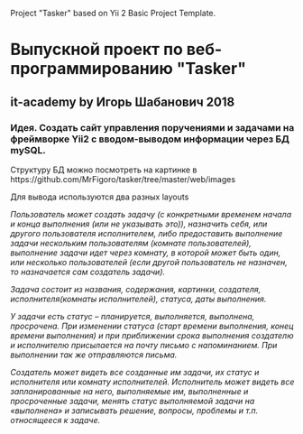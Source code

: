 Project "Tasker"
based on Yii 2 Basic Project Template.
<h1>Выпускной проект по веб-программированию "Tasker"</h1>
    <h2>it-academy by Игорь Шабанович 2018</h2>
    <h3>Идея. Создать сайт управления поручениями и задачами на фреймворке Yii2 с вводом-выводом информации через БД mySQL.</h3>
    <p>Структуру БД можно посмотреть на картинке в https://github.com/MrFigoro/tasker/tree/master/web/images</p>
    <p>Для вывода используются два разных layouts</p>
    <p><i>Пользователь может создать задачу (с конкретными временем начала и конца выполнения (или не указывать это)), назначить себя, или другого пользователя исполнителем, либо предоставить выполнение задачи нескольким пользователям (комнате пользователей), выполнение задачи идет через комнату, в которой может быть один, или несколько пользователей (если другой пользователь не назначен, то назначается сам создатель задачи).</p>
    <p>Задача состоит из названия, содержания, картинки, создателя, исполнителя(комнаты исполнителей), статуса, даты выполнения.</p>
    <p>У задачи есть статус – планируется, выполняется, выполнена, просрочена. При изменении статуса (старт времени выполнения, конец времени выполнения) и при приближении срока выполнения создателю и исполнителю присылается на почту письмо с напоминанием. При выполнении так же отправляются письма.</p>
    <p>Создатель может видеть все созданные им задачи, их статус и исполнителя или комнату исполнителей. Исполнитель может видеть все запланированные на него, выполняемые им, выполненные и просроченные задачи, менять статус выполняемой задачи на «выполнена» и записывать решение, вопросы, проблемы и т.п. относящееся к задаче.</i></p>
    